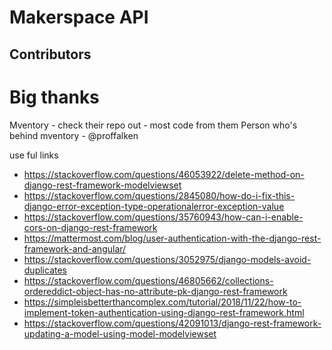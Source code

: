 # Makerspace API 

## Contributors

# Big thanks
Mventory - check their repo out - most code from them
Person who's behind mventory - @proffalken

use ful links
- https://stackoverflow.com/questions/46053922/delete-method-on-django-rest-framework-modelviewset
- https://stackoverflow.com/questions/2845080/how-do-i-fix-this-django-error-exception-type-operationalerror-exception-value
- https://stackoverflow.com/questions/35760943/how-can-i-enable-cors-on-django-rest-framework
- https://mattermost.com/blog/user-authentication-with-the-django-rest-framework-and-angular/
- https://stackoverflow.com/questions/3052975/django-models-avoid-duplicates
- https://stackoverflow.com/questions/46805662/collections-ordereddict-object-has-no-attribute-pk-django-rest-framework
- https://simpleisbetterthancomplex.com/tutorial/2018/11/22/how-to-implement-token-authentication-using-django-rest-framework.html
- https://stackoverflow.com/questions/42091013/django-rest-framework-updating-a-model-using-model-modelviewset
